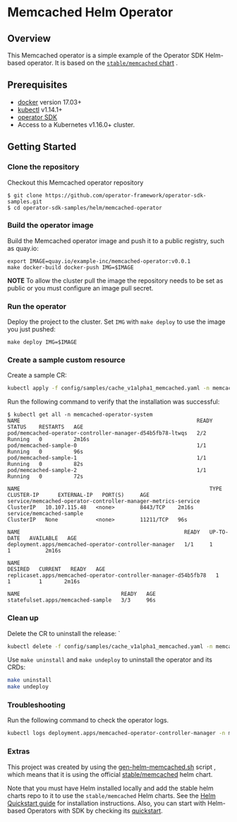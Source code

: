 # Memcached Helm Operator

## Overview

This Memcached operator is a simple example of the Operator SDK Helm-based operator. It is based on the [`stable/memcached` chart][stable/memcached] .

## Prerequisites

- [docker][docker_tool] version 17.03+
- [kubectl][kubectl_tool] v1.14.1+
- [operator SDK][operator_install]
- Access to a Kubernetes v1.16.0+ cluster.

## Getting Started

### Clone the repository

Checkout this Memcached operator repository

```
$ git clone https://github.com/operator-framework/operator-sdk-samples.git
$ cd operator-sdk-samples/helm/memcached-operator
```

### Build the operator image

Build the Memcached operator image and push it to a public registry, such as quay.io:

```
export IMAGE=quay.io/example-inc/memcached-operator:v0.0.1
make docker-build docker-push IMG=$IMAGE
```

**NOTE** To allow the cluster pull the image the repository needs to be set as public or you must configure an image pull secret.


### Run the operator

Deploy the project to the cluster. Set `IMG` with `make deploy` to use the image you just pushed:

```
make deploy IMG=$IMAGE
```

### Create a sample custom resource

Create a sample CR:

```sh
kubectl apply -f config/samples/cache_v1alpha1_memcached.yaml -n memcached-operator-system
```

Run the following command to verify that the installation was successful:

```console
$ kubectl get all -n memcached-operator-system
NAME                                                        READY   STATUS    RESTARTS   AGE
pod/memcached-operator-controller-manager-d54b5fb78-ltwqs   2/2     Running   0          2m16s
pod/memcached-sample-0                                      1/1     Running   0          96s
pod/memcached-sample-1                                      1/1     Running   0          82s
pod/memcached-sample-2                                      1/1     Running   0          72s

NAME                                                            TYPE        CLUSTER-IP      EXTERNAL-IP   PORT(S)     AGE
service/memcached-operator-controller-manager-metrics-service   ClusterIP   10.107.115.48   <none>        8443/TCP    2m16s
service/memcached-sample                                        ClusterIP   None            <none>        11211/TCP   96s

NAME                                                    READY   UP-TO-DATE   AVAILABLE   AGE
deployment.apps/memcached-operator-controller-manager   1/1     1            1           2m16s

NAME                                                              DESIRED   CURRENT   READY   AGE
replicaset.apps/memcached-operator-controller-manager-d54b5fb78   1         1         1       2m16s

NAME                                READY   AGE
statefulset.apps/memcached-sample   3/3     96s
```

### Clean up

Delete the CR to uninstall the release:
`
```sh
kubectl delete -f config/samples/cache_v1alpha1_memcached.yaml -n memcached-operator-system
````

Use `make uninstall` and `make undeploy` to uninstall the operator and its CRDs:

```sh
make uninstall
make undeploy
```

### Troubleshooting

Run the following command to check the operator logs.

```sh
kubectl logs deployment.apps/memcached-operator-controller-manager -n memcached-operator-system -c manager
```

### Extras

This project was created by using the [gen-helm-memcached.sh][gen-helm-memcached.sh] script , which means that it is using the official [stable/memcached][stable/memcached] helm chart.

Note that you must have Helm installed locally and add the stable helm charts repo to it to use the `stable/memcached` Helm charts. See the [Helm Quickstart guide][helm-quick] for installation instructions. Also, you can start with Helm-based Operators with SDK by checking its [quickstart][helm_guide].

[kubectl_tool]: https://kubernetes.io/docs/tasks/tools/install-kubectl/
[docker_tool]: https://docs.docker.com/install/
[operator_install]: https://sdk.operatorframework.io/docs/install-operator-sdk/
[helm_guide]: https://sdk.operatorframework.io/docs/helm/quickstart/
[stable/memcached]: https://github.com/helm/charts/tree/master/stable/memcached
[helm-quick]: https://helm.sh/docs/intro/quickstart/
[gen-helm-memcached.sh]: .generate/gen-helm-memcached.sh
